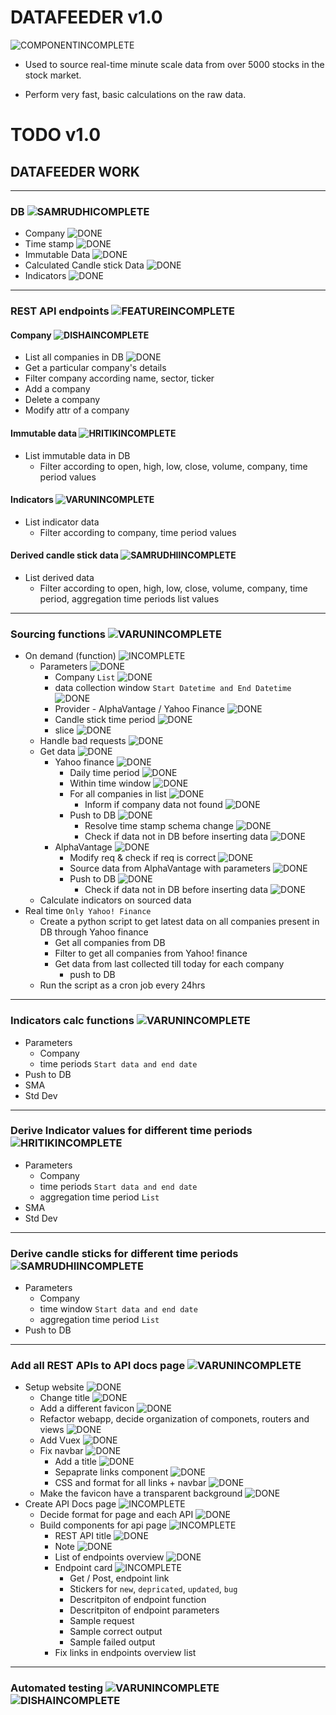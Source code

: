 # DATAFEEDER v1.0

![COMPONENTINCOMPLETE]

* Used to source real-time minute scale data from over 5000 stocks in the stock market.

* Perform very fast, basic calculations on the raw data.

# TODO v1.0


## DATAFEEDER WORK

---

### DB ![SAMRUDHICOMPLETE]

- Company ![DONE]
- Time stamp ![DONE]
- Immutable Data ![DONE]
- Calculated Candle stick Data ![DONE]
- Indicators ![DONE]

---

### REST API endpoints ![FEATUREINCOMPLETE] 

#### Company ![DISHAINCOMPLETE]

- List all companies in DB ![DONE] 
- Get a particular company's details 
- Filter company according name, sector, ticker 
- Add a company
- Delete a company
- Modify attr of a company

#### Immutable data ![HRITIKINCOMPLETE]

- List immutable data in DB
	- Filter according to open, high, low, close, volume, company, time period values

#### Indicators ![VARUNINCOMPLETE]

- List indicator data
	- Filter according to company, time period values

#### Derived candle stick data ![SAMRUDHIINCOMPLETE]

- List derived data
	- Filter according to open, high, low, close, volume, company, time period, aggregation time periods list values

---

### Sourcing functions ![VARUNINCOMPLETE]

- On demand (function) ![INCOMPLETE]
    - Parameters ![DONE]
    	- Company `List` ![DONE]
        - data collection window `Start Datetime and End Datetime` ![DONE]
        - Provider - AlphaVantage / Yahoo Finance ![DONE]
		- Candle stick time period ![DONE]
		- slice ![DONE]
    - Handle bad requests ![DONE]
	- Get data ![DONE]
		- Yahoo finance ![DONE]
			- Daily time period ![DONE]
			- Within time window ![DONE]
			- For all companies in list ![DONE]
				- Inform if company data not found ![DONE]
			- Push to DB ![DONE]
				- Resolve time stamp schema change ![DONE]
				- Check if data not in DB before inserting data ![DONE]
		- AlphaVantage ![DONE]
	  		- Modify req & check if req is correct ![DONE]
			- Source data from AlphaVantage with parameters ![DONE]
			- Push to DB ![DONE]
			  - Check if data not in DB before inserting data ![DONE]
	- Calculate indicators on sourced data
- Real time `Only Yahoo! Finance` 
    - Create a python script to get latest data on all companies present in DB through Yahoo finance 
	  - Get all companies from DB 
	  - Filter to get all companies from Yahoo! finance
	  - Get data from last collected till today for each company
		- push to DB
	- Run the script as a cron job every 24hrs 

---

### Indicators calc functions ![VARUNINCOMPLETE]

- Parameters
  - Company
  - time periods `Start data and end date`
- Push to DB
- SMA 
- Std Dev

---

### Derive Indicator values for different time periods ![HRITIKINCOMPLETE]

- Parameters
  - Company
  - time periods `Start data and end date`
  - aggregation time period `List`
- SMA 
- Std Dev 

---

### Derive candle sticks for different time periods ![SAMRUDHIINCOMPLETE]

- Parameters
  - Company
  - time window `Start data and end date`
  - aggregation time period `List`
- Push to DB

---

### Add all REST APIs to API docs page ![VARUNINCOMPLETE] 

- Setup website ![DONE]
	- Change title ![DONE]
	- Add a different favicon ![DONE]
	- Refactor webapp, decide organization of componets, routers and views ![DONE]
	- Add Vuex ![DONE]
	- Fix navbar ![DONE]
		- Add a title ![DONE]
		- Sepaprate links component ![DONE]
		- CSS and format for all links + navbar ![DONE]
	- Make the favicon have a transparent background ![DONE]
- Create API Docs page ![INCOMPLETE]
	- Decide format for page and each API ![DONE]
	- Build components for api page ![INCOMPLETE]
		- REST API title ![DONE]
		- Note ![DONE]
		- List of endpoints overview ![DONE]
		- Endpoint card ![INCOMPLETE]
			- Get / Post, endpoint link
			- Stickers for `new`, `depricated`, `updated`, `bug`
			- Descritpiton of endpoint function
			- Descritpiton of endpoint parameters
			- Sample request
			- Sample correct output
			- Sample failed output
		- Fix links in endpoints overview list

---

### Automated testing ![VARUNINCOMPLETE] ![DISHAINCOMPLETE]

[DONE]: https://img.shields.io/badge/DONE-brightgreen
[INCOMPLETE]: https://img.shields.io/badge/INCOMPLETE-red

[VARUNINCOMPLETE]: https://img.shields.io/badge/VARUN-INCOMPLETE-red
[VARUNCOMPLETE]: https://img.shields.io/badge/VARUN-COMPLETE-brightgreen

[DISHAINCOMPLETE]: https://img.shields.io/badge/DISHA-INCOMPLETE-red
[DISHACOMPLETE]: https://img.shields.io/badge/DISHA-COMPLETE-brightgreen

[SAMRUDHIINCOMPLETE]: https://img.shields.io/badge/SAMRUDHI-INCOMPLETE-red
[SAMRUDHICOMPLETE]: https://img.shields.io/badge/SAMRUDHI-COMPLETE-brightgreen

[HRITIKINCOMPLETE]: https://img.shields.io/badge/HRITIK-INCOMPLETE-red
[HRITIKCOMPLETE]: https://img.shields.io/badge/HRITIK-COMPLETE-brightgreen

[BUG]: https://img.shields.io/badge/BUG-red
[BUGFIXED]: https://img.shields.io/badge/BUG-FIXED-brightgreen

[FEATUREINCOMPLETE]: https://img.shields.io/badge/FEATURE-INCOMPLETE-red
[FEATURECOMPLETE]: https://img.shields.io/badge/FEATURE-COMPLETE-brightgreen

[COMPONENTINCOMPLETE]: https://img.shields.io/badge/COMPONENT-INCOMPLETE-red
[COMPONENTCOMPLETE]: https://img.shields.io/badge/COMPONENT-COMPLETE-brightgreen

[MEETINGINCOMPLETE]: https://img.shields.io/badge/MEETING-INCOMPLETE-red

[DOCINCOMPLETE]: https://img.shields.io/badge/DOC-INCOMPLETE-red
[DOCCOMPLETE]: https://img.shields.io/badge/DOC-COMPLETE-brightgreen
